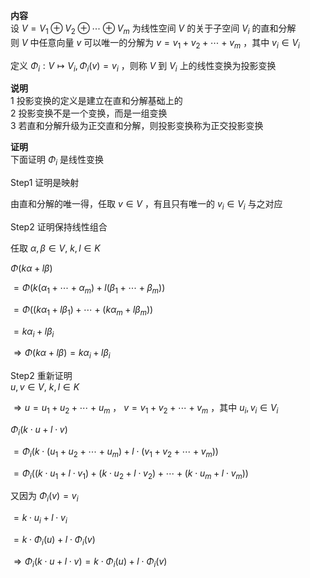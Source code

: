 **内容**  
设 $V=V_1\oplus V_2\oplus\cdots\oplus V_m$ 为线性空间 $V$ 的关于子空间 $V_i$ 的直和分解  
则 $V$ 中任意向量 $v$ 可以唯一的分解为 $v=v_1+v_2+\cdots+v_m$ ，其中 $v_i\in V_i$  
  
定义 $\Phi_i:V\mapsto V_i, \Phi_i(v)=v_i$ ，则称 $V$ 到 $V_i$ 上的线性变换为投影变换  
  
**说明**  
1 投影变换的定义是建立在直和分解基础上的  
2 投影变换不是一个变换，而是一组变换  
3 若直和分解升级为正交直和分解，则投影变换称为正交投影变换  
  
**证明**  
下面证明 $\Phi_i$ 是线性变换  
  
Step1 证明是映射  
  
由直和分解的唯一得，任取 $v\in V$ ，有且只有唯一的 $v_i\in V_i$ 与之对应  
  
Step2 证明保持线性组合  
  
任取 $\alpha,\beta\in V,\ k,l\in K$  
  
$\Phi(k\alpha+l\beta)$  
  
$=\Phi(k(\alpha_1+\cdots+\alpha_m)+l(\beta_1+\cdots+\beta_m))$  
  
$=\Phi((k\alpha_1+l\beta_1)+\cdots+(k\alpha_m+l\beta_m))$  
  
$=k\alpha_i+l\beta_i$  
  
$\Rightarrow\Phi(k\alpha+l\beta)=k\alpha_i+l\beta_i$  
  
Step2 重新证明  
$u,v\in V,\ k,l\in K$  
  
$\Rightarrow u=u_1+u_2+\cdots+u_m$ ， $v=v_1+v_2+\cdots+v_m$ ，其中 $u_i,v_i\in V_i$  
  
$\Phi_i(k\cdot u+l\cdot v)$  
  
$=\Phi_i(k\cdot(u_1+u_2+\cdots+u_m)+l\cdot(v_1+v_2+\cdots+v_m))$  
  
$=\Phi_i((k\cdot u_1+l\cdot v_1)+(k\cdot u_2+l\cdot v_2)+\cdots+(k\cdot u_m+l\cdot v_m))$  
  
又因为 $\Phi_i(v)=v_i$  
  
$=k\cdot u_i+l\cdot v_i$  
  
$=k\cdot\Phi_i(u)+l\cdot\Phi_i(v)$  
  
$\Rightarrow\Phi_i(k\cdot u+l\cdot v)=k\cdot\Phi_i(u)+l\cdot\Phi_i(v)$  

